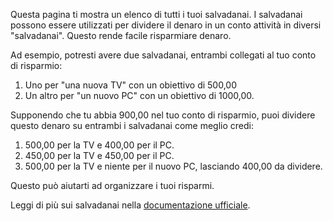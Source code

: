 Questa pagina ti mostra un elenco di tutti i tuoi salvadanai. I salvadanai possono essere utilizzati per dividere il denaro in un conto attività in diversi "salvadanai". Questo rende facile risparmiare denaro.

Ad esempio, potresti avere due salvadanai, entrambi collegati al tuo conto di risparmio:

1. Uno per "una nuova TV" con un obiettivo di 500,00
2. Un altro per "un nuovo PC" con un obiettivo di 1000,00.

Supponendo che tu abbia 900,00 nel tuo conto di risparmio, puoi dividere questo denaro su entrambi i salvadanai come meglio credi:

1. 500,00 per la TV e 400,00 per il PC.
2. 450,00 per la TV e 450,00 per il PC.
3. 500,00 per la TV e niente per il nuovo PC, lasciando 400,00 da dividere.

Questo può aiutarti ad organizzare i tuoi risparmi.

Leggi di più sui salvadanai nella [documentazione ufficiale](https://firefly-iii.readthedocs.io/en/latest/advanced/piggies.html).